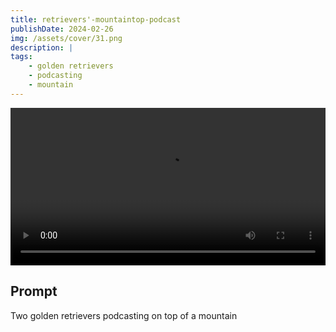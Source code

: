 ```yaml
---
title: retrievers'-mountaintop-podcast
publishDate: 2024-02-26
img: /assets/cover/31.png
description: |
tags:
    - golden retrievers
    - podcasting
    - mountain
---
```


<video style="width: 100%;" src="/assets/video/retrievers'-mountaintop-podcast.mp4" controls ></video>

## Prompt

Two golden retrievers podcasting on top of a mountain
